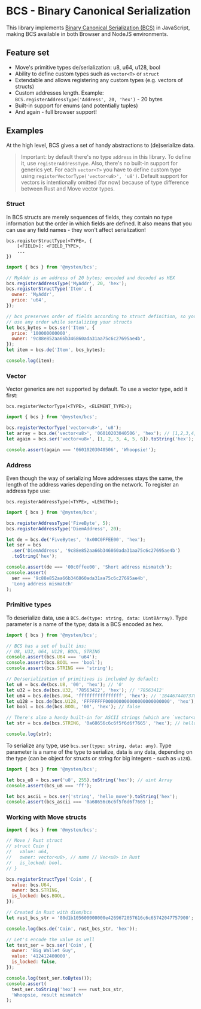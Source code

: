 # BCS - Binary Canonical Serialization

This library implements [Binary Canonical Serialization (BCS)](https://github.com/diem/bcs) in JavaScript, making BCS available in both Browser and NodeJS environments.

## Feature set

- Move's primitive types de/serialization: u8, u64, u128, bool
- Ability to define custom types such as `vector<T>` or `struct`
- Extendable and allows registering any custom types (e.g. vectors of structs)
- Custom addresses length. Example: `BCS.registerAddressType('Address', 20, 'hex')` - 20 bytes
- Built-in support for enums (and potentially tuples)
- And again - full browser support!

## Examples

At the high level, BCS gives a set of handy abstractions to (de)serialize data.

> Important: by default there's no type `address` in this library. To define it, use `registerAddressType`.
> Also, there's no built-in support for generics yet. For each `vector<T>` you have to define custom type
> using `registerVectorType('vector<u8>', 'u8')`. Default support for vectors is intentionally omitted (for now)
> because of type difference between Rust and Move vector types.

### Struct

In BCS structs are merely sequences of fields, they contain no type information but the order in
which fields are defined. It also means that you can use any field names - they won't affect serialization!

```
bcs.registerStructType(<TYPE>, {
    [<FIELD>]: <FIELD_TYPE>,
    ...
})
```

```js
import { bcs } from '@mysten/bcs';

// MyAddr is an address of 20 bytes; encoded and decoded as HEX
bcs.registerAddressType('MyAddr', 20, 'hex');
bcs.registerStructType('Item', {
  owner: 'MyAddr',
  price: 'u64',
});

// bcs preserves order of fields according to struct definition, so you're free to
// use any order while serializing your structs
let bcs_bytes = bcs.ser('Item', {
  price: '100000000000',
  owner: '9c88e852aa66b346860ada31aa75c6c27695ae4b',
});
let item = bcs.de('Item', bcs_bytes);

console.log(item);
```

### Vector

Vector generics are not supported by default. To use a vector type, add it first:

```
bcs.registerVectorType(<TYPE>, <ELEMENT_TYPE>);
```

```js
import { bcs } from '@mysten/bcs';

bcs.registerVectorType('vector<u8>', 'u8');
let array = bcs.de('vector<u8>', '06010203040506', 'hex'); // [1,2,3,4,5,6];
let again = bcs.ser('vector<u8>', [1, 2, 3, 4, 5, 6]).toString('hex');

console.assert(again === '06010203040506', 'Whoopsie!');
```

### Address

Even though the way of serializing Move addresses stays the same, the length of the address
varies depending on the network. To register an address type use:

```
bcs.registerAddressType(<TYPE>, <LENGTH>);
```

```js
import { bcs } from '@mysten/bcs';

bcs.registerAddressType('FiveByte', 5);
bcs.registerAddressType('DiemAddress', 20);

let de = bcs.de('FiveBytes', '0x00C0FFEE00', 'hex');
let ser = bcs
  .ser('DiemAddress', '9c88e852aa66b346860ada31aa75c6c27695ae4b')
  .toString('hex');

console.assert(de === '00c0ffee00', 'Short address mismatch');
console.assert(
  ser === '9c88e852aa66b346860ada31aa75c6c27695ae4b',
  'Long address mismatch'
);
```

### Primitive types

To deserialize data, use a `BCS.de(type: string, data: Uint8Array)`. Type parameter is a name of the type; data is a BCS encoded as hex.

```js
import { bcs } from '@mysten/bcs';

// BCS has a set of built ins:
// U8, U32, U64, U128, BOOL, STRING
console.assert(bcs.U64 === 'u64');
console.assert(bcs.BOOL === 'bool');
console.assert(bcs.STRING === 'string');

// De/serialization of primitives is included by default;
let u8 = bcs.de(bcs.U8, '00', 'hex'); // '0'
let u32 = bcs.de(bcs.U32, '78563412', 'hex'); // '78563412'
let u64 = bcs.de(bcs.U64, 'ffffffffffffffff', 'hex'); // '18446744073709551615'
let u128 = bcs.de(bcs.U128, 'FFFFFFFF000000000000000000000000', 'hex'); // '4294967295'
let bool = bcs.de(bcs.BOOL, '00', 'hex'); // false

// There's also a handy built-in for ASCII strings (which are `vector<u8>` under the hood)
let str = bcs.de(bcs.STRING, '0a68656c6c6f5f6d6f7665', 'hex'); // hello_move

console.log(str);
```

To serialize any type, use `bcs.ser(type: string, data: any)`. Type parameter is a name of the type to serialize, data is any data, depending on the type (can be object for structs or string for big integers - such as `u128`).

```js
import { bcs } from '@mysten/bcs';

let bcs_u8 = bcs.ser('u8', 255).toString('hex'); // uint Array
console.assert(bcs_u8 === 'ff');

let bcs_ascii = bcs.ser('string', 'hello_move').toString('hex');
console.assert(bcs_ascii === '0a68656c6c6f5f6d6f7665');
```

### Working with Move structs

```js
import { bcs } from '@mysten/bcs';

// Move / Rust struct
// struct Coin {
//   value: u64,
//   owner: vector<u8>, // name // Vec<u8> in Rust
//   is_locked: bool,
// }

bcs.registerStructType('Coin', {
  value: bcs.U64,
  owner: bcs.STRING,
  is_locked: bcs.BOOL,
});

// Created in Rust with diem/bcs
let rust_bcs_str = '80d1b105600000000e4269672057616c6c65742047757900';

console.log(bcs.de('Coin', rust_bcs_str, 'hex'));

// Let's encode the value as well
let test_ser = bcs.ser('Coin', {
  owner: 'Big Wallet Guy',
  value: '412412400000',
  is_locked: false,
});

console.log(test_ser.toBytes());
console.assert(
  test_ser.toString('hex') === rust_bcs_str,
  'Whoopsie, result mismatch'
);
```
